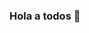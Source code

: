 ### Hola a todos 👋

<!--

- 🔭 Estamos actualmente en proceso de formacion pero esperamos pronto poder brindar nuestros servicios de la mejor calidad a quien los necesite
- 👯 Estamos en GitHub para que las personas puedan usar nuestros proyectos de codigo abierto y poder apoyar en proyectos que nos parezcan interesantes
- 💬 Preguntanos lo que necesites saber y lo mas pronto que podamos nos contactaremos contigo
- 📫 Contactame via mail a: msft_2000@outlook.com   

-->
